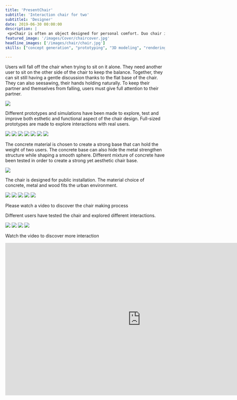 ```yaml
---
title: 'PresentChair'
subtitle: 'Interaction chair for two'
subtitle1: 'Designer'
date: 2019-06-30 00:00:00
description: |
 <p>Chair is often an object designed for personal comfort. Duo chair is however, designed for two people to sit on. This playful chair can create more interaction between friends, lovers, or even strangers.  </P>
featured_image: '/images/Cover/chaircover.jpg'
headline_images: ['/images/chair/chair.jpg']
skills: ["concept generation", "prototyping", "3D modeling", "rendering", "mechanical engineering" ]

---
```


Users will fall off the chair when trying to sit on it alone. They need another user to sit on the other side of the chair to keep the balance. Together, they can sit still having a gentle discussion thanks to the flat base of the chair. They can also seesawing, their hands holding naturally. To keep their partner and themselves from falling, users must give full attention to their partner. 

![](/images/chair/usage.jpg)

Different prototypes and simulations have been made to explore, test and improve both esthetic and functional aspect of the chair design. Full-sized prototypes are made to explore interactions with real users.

<div class="gallery" data-columns="3">
	<img src="/images/chair/proto1.jpg">
	<img src="/images/chair/proto2.jpg">
	<img src="/images/chair/proto3.jpg">
	<img src="/images/chair/proto4.jpg">
	<img src="/images/chair/proto5.jpg">
	<img src="/images/chair/proto6.jpg">
	<img src="/images/chair/proto7.jpg">
</div>

The concrete material is chosen to create a strong base that can hold the weight of two users. The concrete base can also hide the metal strengthen structure while shaping a smooth sphere. Different mixture of concrete have been tested in order to create a strong yet aesthetic chair base. 

![](/images/chair/concretestructure.jpg)

The chair is designed for public installation. The material choice of concrete, metal and wood fits the urban environment. 

<div class="gallery" data-columns="2">
	<img src="/images/chair/m1.jpg">
	<img src="/images/chair/m2.jpg">
	<img src="/images/chair/m3.jpg">
	<img src="/images/chair/m4.jpg">
	<img src="/images/chair/m5.jpg">
</div>


Please watch a video to discover the chair making process

Different users have tested the chair and explored different interactions.

<div class="gallery" data-columns="2">
	<img src="/images/chair/user1.jpg">
	<img src="/images/chair/user2.jpg">
	<img src="/images/chair/user3.jpg">
	<img src="/images/chair/user4.jpg">
</div>


Watch the video to discover more interaction

<iframe width="853" height="480" src="https://www.youtube.com/embed/VNNZsrbt_GQ" frameborder="0" allow="accelerometer; autoplay; encrypted-media; gyroscope; picture-in-picture" allowfullscreen></iframe>
